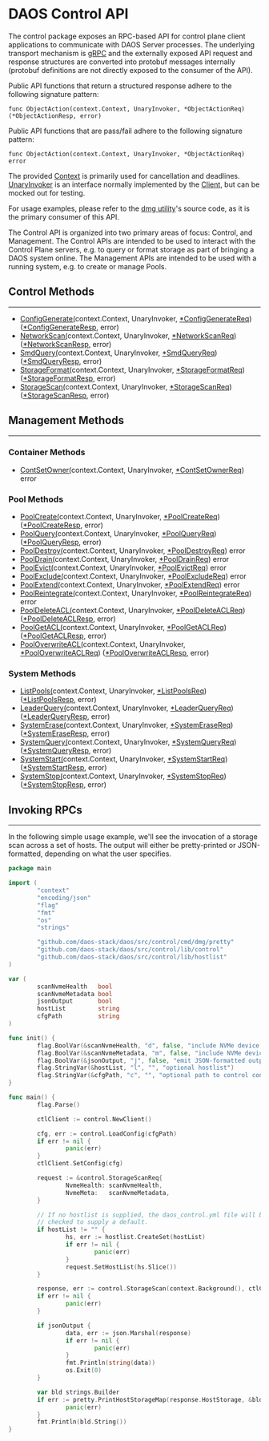 # DAOS Control API

The control package exposes an RPC-based API for control plane client
applications to communicate with DAOS Server processes.
The underlying transport mechanism is [gRPC](https://grpc.io/docs/languages/go/) and the externally exposed API
request and response structures are converted into protobuf messages internally
(protobuf definitions are not directly exposed to the consumer of the API).

Public API functions that return a structured response adhere to the following signature pattern:

  `func ObjectAction(context.Context, UnaryInvoker, *ObjectActionReq) (*ObjectActionResp, error)`

Public API functions that are pass/fail adhere to the following signature pattern:

  `func ObjectAction(context.Context, UnaryInvoker, *ObjectActionReq) error`

The provided [Context](https://golang.org/pkg/context/) is primarily used for cancellation and deadlines. [UnaryInvoker](https://pkg.go.dev/github.com/daos-stack/daos/src/control/lib/control#UnaryInvoker) is an interface normally implemented by the [Client](https://pkg.go.dev/github.com/daos-stack/daos/src/control/lib/control#Client), but can be mocked out for testing.

For usage examples, please refer to the [dmg utility](https://pkg.go.dev/github.com/daos-stack/daos/src/control/cmd/dmg)'s source code, as it is the primary consumer of this API.

The Control API is organized into two primary areas of focus: Control, and Management. The Control APIs are intended to be used to interact with the Control Plane servers, e.g. to query or format storage as part of bringing a DAOS system online. The Management APIs are intended to be used with a running system, e.g. to create or manage Pools.

## Control Methods
---
  - [ConfigGenerate(](https://pkg.go.dev/github.com/daos-stack/daos/src/control/lib/control#ConfigGenerate)context.Context, UnaryInvoker, [*ConfigGenerateReq](https://pkg.go.dev/github.com/daos-stack/daos/src/control/lib/control#ConfigGenerateReq)) ([*ConfigGenerateResp](https://pkg.go.dev/github.com/daos-stack/daos/src/control/lib/control#ConfigGenerateResp), error)
  - [NetworkScan(](https://pkg.go.dev/github.com/daos-stack/daos/src/control/lib/control#NetworkScan)context.Context, UnaryInvoker, [*NetworkScanReq](https://pkg.go.dev/github.com/daos-stack/daos/src/control/lib/control#NetworkScanReq)) ([*NetworkScanResp](https://pkg.go.dev/github.com/daos-stack/daos/src/control/lib/control#NetworkScanResp), error)
  - [SmdQuery(](https://pkg.go.dev/github.com/daos-stack/daos/src/control/lib/control#SmdQuery)context.Context, UnaryInvoker, [*SmdQueryReq](https://pkg.go.dev/github.com/daos-stack/daos/src/control/lib/control#SmdQueryReq)) ([*SmdQueryResp](https://pkg.go.dev/github.com/daos-stack/daos/src/control/lib/control#SmdQueryResp), error)
  - [StorageFormat(](https://pkg.go.dev/github.com/daos-stack/daos/src/control/lib/control#StorageFormat)context.Context, UnaryInvoker, [*StorageFormatReq](https://pkg.go.dev/github.com/daos-stack/daos/src/control/lib/control#StorageFormatReq)) ([*StorageFormatResp](https://pkg.go.dev/github.com/daos-stack/daos/src/control/lib/control#StorageFormatResp), error)
  - [StorageScan(](https://pkg.go.dev/github.com/daos-stack/daos/src/control/lib/control#StorageScan)context.Context, UnaryInvoker, [*StorageScanReq](https://pkg.go.dev/github.com/daos-stack/daos/src/control/lib/control#StorageScanReq)) ([*StorageScanResp](https://pkg.go.dev/github.com/daos-stack/daos/src/control/lib/control#StorageScanResp), error)

## Management Methods
---
### Container Methods
  - [ContSetOwner(](https://pkg.go.dev/github.com/daos-stack/daos/src/control/lib/control#ContSetOwner)context.Context, UnaryInvoker, [*ContSetOwnerReq](https://pkg.go.dev/github.com/daos-stack/daos/src/control/lib/control#ContSetOwnerReq)) error

### Pool Methods
  - [PoolCreate(](https://pkg.go.dev/github.com/daos-stack/daos/src/control/lib/control#PoolCreate)context.Context, UnaryInvoker, [*PoolCreateReq](https://pkg.go.dev/github.com/daos-stack/daos/src/control/lib/control#PoolCreateReq)) ([*PoolCreateResp](https://pkg.go.dev/github.com/daos-stack/daos/src/control/lib/control#PoolCreateResp), error)
  - [PoolQuery(](https://pkg.go.dev/github.com/daos-stack/daos/src/control/lib/control#PoolQuery)context.Context, UnaryInvoker, [*PoolQueryReq](https://pkg.go.dev/github.com/daos-stack/daos/src/control/lib/control#PoolQueryReq)) ([*PoolQueryResp](https://pkg.go.dev/github.com/daos-stack/daos/src/control/lib/control#PoolQueryResp), error)
  - [PoolDestroy(](https://pkg.go.dev/github.com/daos-stack/daos/src/control/lib/control#PoolDestroy)context.Context, UnaryInvoker, [*PoolDestroyReq](https://pkg.go.dev/github.com/daos-stack/daos/src/control/lib/control#PoolDestroyReq)) error
  - [PoolDrain(](https://pkg.go.dev/github.com/daos-stack/daos/src/control/lib/control#PoolDrain)context.Context, UnaryInvoker, [*PoolDrainReq](https://pkg.go.dev/github.com/daos-stack/daos/src/control/lib/control#PoolDrainReq)) error
  - [PoolEvict(](https://pkg.go.dev/github.com/daos-stack/daos/src/control/lib/control#PoolEvict)context.Context, UnaryInvoker, [*PoolEvictReq](https://pkg.go.dev/github.com/daos-stack/daos/src/control/lib/control#PoolEvictReq)) error
  - [PoolExclude(](https://pkg.go.dev/github.com/daos-stack/daos/src/control/lib/control#PoolExclude)context.Context, UnaryInvoker, [*PoolExcludeReq](https://pkg.go.dev/github.com/daos-stack/daos/src/control/lib/control#PoolExcludeReq)) error
  - [PoolExtend(](https://pkg.go.dev/github.com/daos-stack/daos/src/control/lib/control#PoolExtend)context.Context, UnaryInvoker, [*PoolExtendReq](https://pkg.go.dev/github.com/daos-stack/daos/src/control/lib/control#PoolExtendReq)) error
  - [PoolReintegrate(](https://pkg.go.dev/github.com/daos-stack/daos/src/control/lib/control#PoolReintegrate)context.Context, UnaryInvoker, [*PoolReintegrateReq](https://pkg.go.dev/github.com/daos-stack/daos/src/control/lib/control#PoolReintegrateReq)) error
  - [PoolDeleteACL(](https://pkg.go.dev/github.com/daos-stack/daos/src/control/lib/control#PoolDeleteACL)context.Context, UnaryInvoker, [*PoolDeleteACLReq](https://pkg.go.dev/github.com/daos-stack/daos/src/control/lib/control#PoolDeleteACLReq)) ([*PoolDeleteACLResp](https://pkg.go.dev/github.com/daos-stack/daos/src/control/lib/control#PoolDeleteACLResp), error)
  - [PoolGetACL(](https://pkg.go.dev/github.com/daos-stack/daos/src/control/lib/control#PoolGetACL)context.Context, UnaryInvoker, [*PoolGetACLReq](https://pkg.go.dev/github.com/daos-stack/daos/src/control/lib/control#PoolGetACLReq)) ([*PoolGetACLResp](https://pkg.go.dev/github.com/daos-stack/daos/src/control/lib/control#PoolGetACLResp), error)
  - [PoolOverwriteACL(](https://pkg.go.dev/github.com/daos-stack/daos/src/control/lib/control#PoolOverwriteACL)context.Context, UnaryInvoker, [*PoolOverwriteACLReq](https://pkg.go.dev/github.com/daos-stack/daos/src/control/lib/control#PoolOverwriteACLReq)) ([*PoolOverwriteACLResp](https://pkg.go.dev/github.com/daos-stack/daos/src/control/lib/control#PoolOverwriteACLResp), error)

### System Methods
  - [ListPools(](https://pkg.go.dev/github.com/daos-stack/daos/src/control/lib/control#ListPools)context.Context, UnaryInvoker, [*ListPoolsReq](https://pkg.go.dev/github.com/daos-stack/daos/src/control/lib/control#ListPoolsReq)) ([*ListPoolsResp](https://pkg.go.dev/github.com/daos-stack/daos/src/control/lib/control#ListPoolsResp), error)
  - [LeaderQuery(](https://pkg.go.dev/github.com/daos-stack/daos/src/control/lib/control#LeaderQuery)context.Context, UnaryInvoker, [*LeaderQueryReq](https://pkg.go.dev/github.com/daos-stack/daos/src/control/lib/control#LeaderQueryReq)) ([*LeaderQueryResp](https://pkg.go.dev/github.com/daos-stack/daos/src/control/lib/control#LeaderQueryResp), error)
  - [SystemErase(](https://pkg.go.dev/github.com/daos-stack/daos/src/control/lib/control#SystemErase)context.Context, UnaryInvoker, [*SystemEraseReq](https://pkg.go.dev/github.com/daos-stack/daos/src/control/lib/control#SystemEraseReq)) ([*SystemEraseResp](https://pkg.go.dev/github.com/daos-stack/daos/src/control/lib/control#SystemEraseResp), error)
  - [SystemQuery(](https://pkg.go.dev/github.com/daos-stack/daos/src/control/lib/control#SystemQuery)context.Context, UnaryInvoker, [*SystemQueryReq](https://pkg.go.dev/github.com/daos-stack/daos/src/control/lib/control#SystemQueryReq)) ([*SystemQueryResp](https://pkg.go.dev/github.com/daos-stack/daos/src/control/lib/control#SystemQueryResp), error)
  - [SystemStart(](https://pkg.go.dev/github.com/daos-stack/daos/src/control/lib/control#SystemStart)context.Context, UnaryInvoker, [*SystemStartReq](https://pkg.go.dev/github.com/daos-stack/daos/src/control/lib/control#SystemStartReq)) ([*SystemStartResp](https://pkg.go.dev/github.com/daos-stack/daos/src/control/lib/control#SystemStartResp), error)
  - [SystemStop(](https://pkg.go.dev/github.com/daos-stack/daos/src/control/lib/control#SystemStop)context.Context, UnaryInvoker, [*SystemStopReq](https://pkg.go.dev/github.com/daos-stack/daos/src/control/lib/control#SystemStopReq)) ([*SystemStopResp](https://pkg.go.dev/github.com/daos-stack/daos/src/control/lib/control#SystemStopResp), error)

## Invoking RPCs
---
In the following simple usage example, we'll see the invocation of a storage scan across a set of hosts. The output will either be pretty-printed or JSON-formatted, depending on what the user specifies.

```go
package main

import (
        "context"
        "encoding/json"
        "flag"
        "fmt"
        "os"
        "strings"

        "github.com/daos-stack/daos/src/control/cmd/dmg/pretty"
        "github.com/daos-stack/daos/src/control/lib/control"
        "github.com/daos-stack/daos/src/control/lib/hostlist"
)

var (
        scanNvmeHealth   bool
        scanNvmeMetadata bool
        jsonOutput       bool
        hostList         string
        cfgPath          string
)

func init() {
        flag.BoolVar(&scanNvmeHealth, "d", false, "include NVMe device health")
        flag.BoolVar(&scanNvmeMetadata, "m", false, "include NVMe device metadata")
        flag.BoolVar(&jsonOutput, "j", false, "emit JSON-formatted output")
        flag.StringVar(&hostList, "l", "", "optional hostlist")
        flag.StringVar(&cfgPath, "c", "", "optional path to control config")
}

func main() {
        flag.Parse()

        ctlClient := control.NewClient()

        cfg, err := control.LoadConfig(cfgPath)
        if err != nil {
                panic(err)
        }
        ctlClient.SetConfig(cfg)

        request := &control.StorageScanReq{
                NvmeHealth: scanNvmeHealth,
                NvmeMeta:   scanNvmeMetadata,
        }

        // If no hostlist is supplied, the daos_control.yml file will be
        // checked to supply a default.
        if hostList != "" {
                hs, err := hostlist.CreateSet(hostList)
                if err != nil {
                        panic(err)
                }
                request.SetHostList(hs.Slice())
        }

        response, err := control.StorageScan(context.Background(), ctlClient, request)
        if err != nil {
                panic(err)
        }

        if jsonOutput {
                data, err := json.Marshal(response)
                if err != nil {
                        panic(err)
                }
                fmt.Println(string(data))
                os.Exit(0)
        }

        var bld strings.Builder
        if err := pretty.PrintHostStorageMap(response.HostStorage, &bld); err != nil {
                panic(err)
        }
        fmt.Println(bld.String())
}
```
